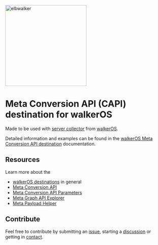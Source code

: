 <p align="left">
  <a href="https://elbwalker.com">
    <img title="elbwalker" src='https://www.elbwalker.com/img/elbwalker_logo.png' width="256px"/>
  </a>
</p>

# Meta Conversion API (CAPI) destination for walkerOS

Made to be used with
[server collector](https://www.npmjs.com/package/@elbwalker/server-collector) from
[walkerOS](https://github.com/elbwalker/walkerOS).

Detailed information and examples can be found in the
[walkerOS Meta Conversion API destination](https://www.elbwalker.com/docs/destinations/meta)
documentation.

## Resources

Learn more about the

- [walkerOS destinations](https://www.elbwalker.com/docs/destinations/) in
  general
- [Meta Conversion API](https://developers.facebook.com/docs/marketing-api/conversions-api)
- [Meta Conversion API Parameters](https://developers.facebook.com/docs/marketing-api/conversions-api/parameters)
- [Meta Graph API Explorer](https://developers.facebook.com/tools/explorer/)
- [Meta Payload Helper](https://developers.facebook.com/docs/marketing-api/conversions-api/payload-helper)

## Contribute

Feel free to contribute by submitting an
[issue](https://github.com/elbwalker/walkerOS/issues), starting a
[discussion](https://github.com/elbwalker/walkerOS/discussions) or getting in
[contact](https://calendly.com/elb-alexander/30min).
